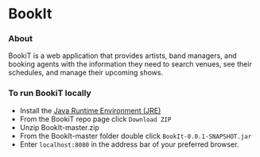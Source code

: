 # BookIt

<h3>About</h3>
<p>BookiT is a web application that provides artists, band managers, and booking agents with the information they need to search venues, see their schedules, and manage their upcoming shows.</p>
<h3>To run BookiT locally</h3>
<ul>
<li>Install the <a href="http://www.oracle.com/technetwork/java/javase/downloads/jre8-downloads-2133155.html">Java Runtime Environment (JRE)</a></li>
<li>From the BookiT repo page click <code>Download ZIP</code></li>
<li>Unzip BookIt-master.zip</li>
<li>From the BookIt-master folder double click <code>BookIt-0.0.1-SNAPSHOT.jar</code></li>
<li>Enter <code>localhost:8080</code> in the address bar of your preferred browser.</li>
</ul>
